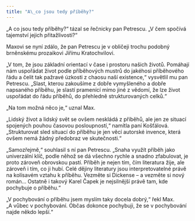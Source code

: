 ```yaml
---
title: "A\_co jsou tedy příběhy?"
---
```


„A co jsou tedy příběhy?“ tázal se řečnicky pan Petrescu. „V čem spočívá tajemství jejich přitažlivosti?“

  

Maxovi se nyní zdálo, že pan Petrescu je v obličeji trochu podobný brněnskému prozaikovi Jiřímu Kratochvilovi.

„V tom, že jsou základní orientací v čase i prostoru našich životů. Pomáhají nám uspořádat život podle příběhových mustrů do jakéhosi příběhového řádu a čelit tak pažravé úzkosti z chaosu naší existence,“ vysvětlil mu pan Petrescu. „Slast, kterou zakoušíme z dobře vymyšleného a dobře napsaného příběhu, je slastí pramenící mimo jiné z vědomí, že lze život uspořádat do řádu příběhů, do přehledně strukturovaných celků.“

„Na tom možná něco je,“ uznal Max.

„Lidský život a lidský svět se ovšem neskládá z příběhů, ale jen ze situací spojených pouhou časovou posloupností,“ namítla paní Košťálová. „Strukturovat sled situací do příběhu je jen věcí autorské invence, která ovšem nemá žádný předobraz ve skutečnosti.“

„Samozřejmě,“ souhlasil s ní pan Petrescu. „Snaha využít příběh jako univerzální klíč, podle něhož se dá všechno rychle a snadno zfabulovat, je proto zároveň obrovskou pastí. Příběh je nejen tím, čím literatura žije, ale zároveň i tím, co ji hubí. Celé dějiny literatury jsou interpretovatelné právě na kolísavém vztahu k příběhu. Vezměte si Dickense – a vezměte si nový román… Ostatně i takový Karel Čapek je nejsilnější právě tam, kde pochybuje o příběhu.“

„V pochybování o příběhu jsem myslím taky docela dobrý,“ řekl Max. „A vůbec v pochybování. Občas dokonce pochybuji, že se v pochybování najde někdo lepší.“
